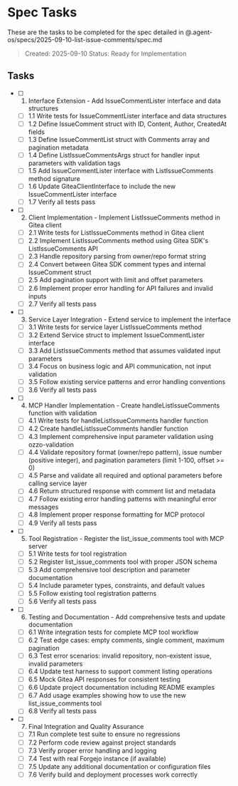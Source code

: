 # Spec Tasks

These are the tasks to be completed for the spec detailed in @.agent-os/specs/2025-09-10-list-issue-comments/spec.md

> Created: 2025-09-10
> Status: Ready for Implementation

## Tasks

- [ ] 1. Interface Extension - Add IssueCommentLister interface and data structures
  - [ ] 1.1 Write tests for IssueCommentLister interface and data structures
  - [ ] 1.2 Define IssueComment struct with ID, Content, Author, CreatedAt fields
  - [ ] 1.3 Define IssueCommentList struct with Comments array and pagination metadata
  - [ ] 1.4 Define ListIssueCommentsArgs struct for handler input parameters with validation tags
  - [ ] 1.5 Add IssueCommentLister interface with ListIssueComments method signature
  - [ ] 1.6 Update GiteaClientInterface to include the new IssueCommentLister interface
  - [ ] 1.7 Verify all tests pass

- [ ] 2. Client Implementation - Implement ListIssueComments method in Gitea client
  - [ ] 2.1 Write tests for ListIssueComments method in Gitea client
  - [ ] 2.2 Implement ListIssueComments method using Gitea SDK's ListIssueComments API
  - [ ] 2.3 Handle repository parsing from owner/repo format string
  - [ ] 2.4 Convert between Gitea SDK comment types and internal IssueComment struct
  - [ ] 2.5 Add pagination support with limit and offset parameters
  - [ ] 2.6 Implement proper error handling for API failures and invalid inputs
  - [ ] 2.7 Verify all tests pass

- [ ] 3. Service Layer Integration - Extend service to implement the interface
  - [ ] 3.1 Write tests for service layer ListIssueComments method
  - [ ] 3.2 Extend Service struct to implement IssueCommentLister interface
  - [ ] 3.3 Add ListIssueComments method that assumes validated input parameters
  - [ ] 3.4 Focus on business logic and API communication, not input validation
  - [ ] 3.5 Follow existing service patterns and error handling conventions
  - [ ] 3.6 Verify all tests pass

- [ ] 4. MCP Handler Implementation - Create handleListIssueComments function with validation
  - [ ] 4.1 Write tests for handleListIssueComments handler function
  - [ ] 4.2 Create handleListIssueComments handler function
  - [ ] 4.3 Implement comprehensive input parameter validation using ozzo-validation
  - [ ] 4.4 Validate repository format (owner/repo pattern), issue number (positive integer), and pagination parameters (limit 1-100, offset >= 0)
  - [ ] 4.5 Parse and validate all required and optional parameters before calling service layer
  - [ ] 4.6 Return structured response with comment list and metadata
  - [ ] 4.7 Follow existing error handling patterns with meaningful error messages
  - [ ] 4.8 Implement proper response formatting for MCP protocol
  - [ ] 4.9 Verify all tests pass

- [ ] 5. Tool Registration - Register the list_issue_comments tool with MCP server
  - [ ] 5.1 Write tests for tool registration
  - [ ] 5.2 Register list_issue_comments tool with proper JSON schema
  - [ ] 5.3 Add comprehensive tool description and parameter documentation
  - [ ] 5.4 Include parameter types, constraints, and default values
  - [ ] 5.5 Follow existing tool registration patterns
  - [ ] 5.6 Verify all tests pass

- [ ] 6. Testing and Documentation - Add comprehensive tests and update documentation
  - [ ] 6.1 Write integration tests for complete MCP tool workflow
  - [ ] 6.2 Test edge cases: empty comments, single comment, maximum pagination
  - [ ] 6.3 Test error scenarios: invalid repository, non-existent issue, invalid parameters
  - [ ] 6.4 Update test harness to support comment listing operations
  - [ ] 6.5 Mock Gitea API responses for consistent testing
  - [ ] 6.6 Update project documentation including README examples
  - [ ] 6.7 Add usage examples showing how to use the new list_issue_comments tool
  - [ ] 6.8 Verify all tests pass

- [ ] 7. Final Integration and Quality Assurance
  - [ ] 7.1 Run complete test suite to ensure no regressions
  - [ ] 7.2 Perform code review against project standards
  - [ ] 7.3 Verify proper error handling and logging
  - [ ] 7.4 Test with real Forgejo instance (if available)
  - [ ] 7.5 Update any additional documentation or configuration files
  - [ ] 7.6 Verify build and deployment processes work correctly